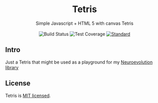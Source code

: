 <h1 align="center">Tetris</h1>

<div align="center">
  Simple Javascript + HTML 5 with canvas Tetris
</div>

<br />

<div align="center">
  <!-- Build Status -->
  <img src="https://img.shields.io/travis/romainsimon/tetris.svg?style=flat-square"
    alt="Build Status" />
  <!-- Test Coverage -->
  <img src="https://img.shields.io/coveralls/github/romainsimon/tetris/master.svg?style=flat-square"
    alt="Test Coverage" />
  <!-- Standard -->
  <a href="https://standardjs.com">
    <img src="https://img.shields.io/badge/code%20style-standard-brightgreen.svg?style=flat-square"
      alt="Standard" />
  </a>
</div>


## Intro

Just a Tetris that might be used as a playground for my <a href="https://github.com/romainsimon/neuroevolution">Neuroevolution library</a>

## License

Tetris is [MIT licensed](./LICENSE).